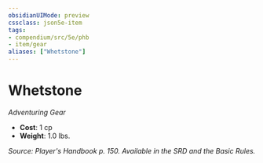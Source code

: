 ```yaml
---
obsidianUIMode: preview
cssclass: json5e-item
tags:
- compendium/src/5e/phb
- item/gear
aliases: ["Whetstone"]
---
```

# Whetstone
*Adventuring Gear*  

- **Cost**: 1 cp
- **Weight**: 1.0 lbs.

*Source: Player's Handbook p. 150. Available in the SRD and the Basic Rules.*